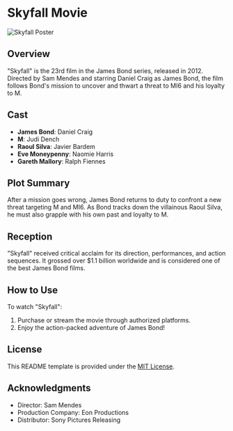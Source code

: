# Skyfall Movie

![Skyfall Poster](https://www.zigya.com/blog/wp-content/uploads/2016/07/Skyfall-660.jpg)

## Overview
"Skyfall" is the 23rd film in the James Bond series, released in 2012. Directed by Sam Mendes and starring Daniel Craig as James Bond, the film follows Bond's mission to uncover and thwart a threat to MI6 and his loyalty to M.

## Cast
- **James Bond**: Daniel Craig
- **M**: Judi Dench
- **Raoul Silva**: Javier Bardem
- **Eve Moneypenny**: Naomie Harris
- **Gareth Mallory**: Ralph Fiennes

## Plot Summary
After a mission goes wrong, James Bond returns to duty to confront a new threat targeting M and MI6. As Bond tracks down the villainous Raoul Silva, he must also grapple with his own past and loyalty to M.

## Reception
"Skyfall" received critical acclaim for its direction, performances, and action sequences. It grossed over $1.1 billion worldwide and is considered one of the best James Bond films.

## How to Use
To watch "Skyfall":
1. Purchase or stream the movie through authorized platforms.
2. Enjoy the action-packed adventure of James Bond!

## License
This README template is provided under the [MIT License](link-to-license).

## Acknowledgments
- Director: Sam Mendes
- Production Company: Eon Productions
- Distributor: Sony Pictures Releasing

